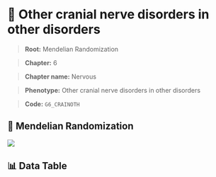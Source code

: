 # 🧪 Other cranial nerve disorders in other disorders

> **Root:** Mendelian Randomization

> **Chapter:** 6  

> **Chapter name:** Nervous

> **Phenotype:** Other cranial nerve disorders in other disorders  

> **Code:** `G6_CRAINOTH`

## 🧬 Mendelian Randomization  

<img src="/MR/Figures/Forward/G6_CRAINOTH.png"/>

## 📊 Data Table

<CsvTableMRF src="/MR_Data/Forward/G6_CRAINOTH.csv"/>
